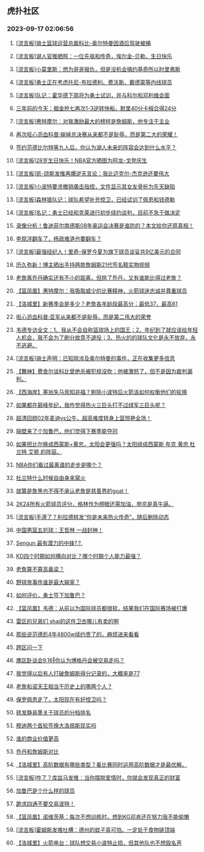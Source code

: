 ## 虎扑社区 
### 2023-09-17 02:06:56

1. [[流言板]骑士篮球运营总裁科比-奥尔特曼因酒后驾驶被捕](https://bbs.hupu.com/62127544.html)

2. [[流言板]湖人官推晒照：一位先驱和传奇，埃尔金-贝勒，生日快乐](https://bbs.hupu.com/62128028.html)

3. [[流言板]小莫里斯：想为哥哥报仇，但是没机会搞约基奇所以肘里弗斯](https://bbs.hupu.com/62122994.html)

4. [[流言板]勇士正在考虑托尼-布拉德利、费沃斯、戴德蒙等内线球员](https://bbs.hupu.com/62122598.html)

5. [[流言板]队记：霍华德下周将为勇士试训，并与科尔和邓利维会面](https://bbs.hupu.com/62122491.html)

6. [三年前的今天：掘金抢七再次1-3逆转快船，默里40分卡椒合得24分](https://bbs.hupu.com/62122273.html)

7. [[流言板]惠特摩尔：对我激励最大的榜样是詹姆斯，他专注于主业](https://bbs.hupu.com/62122438.html)

8. [再次呕心沥血科普:输掉总决赛从来都不是耻辱，而是第二大的荣耀！](https://bbs.hupu.com/62126919.html)

9. [签约范德比尔特等九人后，你认为湖人未来的阵容会达到什么水平？](https://bbs.hupu.com/62121407.html)

10. [[流言板]28岁生日快乐！NBA官方晒图为阿龙-戈登庆生](https://bbs.hupu.com/62124819.html)

11. [[流言板]凯-琼斯发推再爆逆天言论：我比迈克尔-杰克逊还要伟大](https://bbs.hupu.com/62121172.html)

12. [[流言板]小波特要求撤销袭击指控，文件显示其女友骨折为先天缺陷](https://bbs.hupu.com/62121226.html)

13. [[流言板]森林狼队记：球队希望补充控卫，已经试训了佩恩和钱德勒](https://bbs.hupu.com/62126649.html)

14. [[流言板]名记：勇士已经和克莱进行初步续约谈判，目前不急于做决定](https://bbs.hupu.com/62120657.html)

15. [录像分析！鲁迪菲尔南德斯08年奥运会决赛是谁防的？本文给你还原真相！](https://bbs.hupu.com/62123816.html)

16. [李观洋翻车了，杨政难道也要翻车？](https://bbs.hupu.com/62128582.html)

17. [[流言板]最强经纪人！里奇-保罗今夏为旗下球员谈妥共9亿美元的合同](https://bbs.hupu.com/62120547.html)

18. [历久弥新！博主晒出手持两款詹姆斯21代签名鞋实物视频](https://bbs.hupu.com/62121833.html)

19. [老詹离乔丹确实还有不小的距离，但除了乔丹，又有谁能比得过老詹？](https://bbs.hupu.com/62126277.html)

20. [【篮凤凰】惠特摩尔：我吸取威少的比赛精神，火箭球迷忠诚并尊重球员](https://bbs.hupu.com/62121310.html)

21. [【洛城里】新赛季会是多少？老詹各年龄段最高分：最低37，最高61](https://bbs.hupu.com/62121910.html)

22. [呕心沥血科普:亚军从来都不是耻辱，而是第二伟大的荣誉](https://bbs.hupu.com/62126957.html)

23. [韦德专访全文：1、我从不会自称篮球场上的国王；2、年纪到了就应该给年轻人机会，我不会为了刷分故意不退役；3、热火的的球队文化是永不放弃，永不逃避。](https://bbs.hupu.com/62124884.html)

24. [[流言板]骑士声明：已知晓涉及奥尔特曼的事件，正在收集更多信息](https://bbs.hupu.com/62129348.html)

25. [【舞神】费舍尔谈科比曾绝杀被犯规没吹：他被激怒了，但不是因为裁判漏判。](https://bbs.hupu.com/62120654.html)

26. [【西海岸】塞翁失马焉知非福？剔除小波特后火箭该如何权衡他们的轮换](https://bbs.hupu.com/62121710.html)

27. [如果都在巅峰年纪，我咋觉得热火三巨头打不过绿军三巨头呢？](https://bbs.hupu.com/62126734.html)

28. [超清回顾02年麦迪vs公牛，超高难度转身上篮惊艳全场！](https://bbs.hupu.com/62123206.html)

29. [隔壁来了个加鲁巴，他们觉得下赛季能夺冠](https://bbs.hupu.com/62127276.html)

30. [如果把比尔换成西蒙斯+黄忠，太阳会更强吗？太阳组成西蒙斯 布克 黄忠 杜兰特 艾顿 的阵容。](https://bbs.hupu.com/62128125.html)

31. [NBA你们看过最离谱的走步是哪个？](https://bbs.hupu.com/62125167.html)

32. [杜兰特什么时候自由身来窝火](https://bbs.hupu.com/62127167.html)

33. [就算是詹黑也不得不承认老詹是慈善界的goat！](https://bbs.hupu.com/62127004.html)

34. [2K24所有火箭球员评分，格林作为榜眼还需加油，申京是真牛逼。](https://bbs.hupu.com/62128658.html)

35. [[流言板]手滑了？利拉德转发“你是未来热火传奇”，随后删除动态](https://bbs.hupu.com/62119257.html)

36. [中国男篮五尬球：王哲林 一战封神！](https://bbs.hupu.com/62126533.html)

37. [Sengun,最有潜力的中锋?.?.](https://bbs.hupu.com/62126902.html)

38. [KD四个时期如何横向对比？哪个时期个人能力最强？](https://bbs.hupu.com/62128131.html)

39. [老詹算不算高鼻梁？](https://bbs.hupu.com/62128197.html)

40. [野球帝事件谁是最大输家？](https://bbs.hupu.com/62127200.html)

41. [如何评价，勇士签下加鲁巴？](https://bbs.hupu.com/62126819.html)

42. [【篮凤凰】韦德：从前以为国际球员都很软，结果我们在国际赛场被打爆](https://bbs.hupu.com/62121803.html)

43. [雷区的兄弟们 shai的这件卫衣哪儿有卖的啊](https://bbs.hupu.com/62127598.html)

44. [那些说范德彪4年4800w续约贵了的，麻烦进来看看](https://bbs.hupu.com/62126871.html)

45. [跨区问一下](https://bbs.hupu.com/62126856.html)

46. [鹰区卧谈会9.16‖你认为博格丹会被交易走吗？](https://bbs.hupu.com/62127821.html)

47. [我觉得以后有人打破詹姆斯得分记录的，大概率是77](https://bbs.hupu.com/62127640.html)

48. [老詹和诺天王相当于历史上的哪两个人？](https://bbs.hupu.com/62127539.html)

49. [保罗佩恩走了，太阳现在有好控卫吗？](https://bbs.hupu.com/62127185.html)

50. [转发静易墨关于球员的分档排名](https://bbs.hupu.com/62127549.html)

51. [穆迪两个首轮签换大洛佩斯现实吗](https://bbs.hupu.com/62126865.html)

52. [谁的商业价值更高](https://bbs.hupu.com/62127357.html)

53. [乔丹和詹姆斯对比](https://bbs.hupu.com/62127298.html)

54. [【洛城里】高阶数据有哪些类型？看比赛同时运用高阶数据才是最优解。](https://bbs.hupu.com/62120762.html)

55. [[流言板]咋了？库兹马发推：当你摆脱爱情时，你就会发现真正的财富](https://bbs.hupu.com/62118921.html)

56. [加鲁巴是个什么样的球员](https://bbs.hupu.com/62124899.html)

57. [跪求四通不要交易波特！](https://bbs.hupu.com/62124756.html)

58. [【篮凤凰】诺维茨基：每次不想训练时，想到KG邓肯还在努力我不能偷懒](https://bbs.hupu.com/62121509.html)

59. [[流言板]霍姆斯发推吐槽：德州的蚊子真可怕，一定处于食物链顶端](https://bbs.hupu.com/62121715.html)

60. [【洛城里】火箭电台：球队想交易小波特止损，但其他队也不想毁名声](https://bbs.hupu.com/62121230.html)

